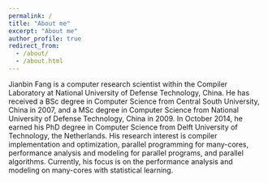 ```yaml
---
permalink: /
title: "About me"
excerpt: "About me"
author_profile: true
redirect_from: 
  - /about/
  - /about.html
---
```


Jianbin Fang is a computer research scientist within the Compiler Laboratory at National University of Defense Technology, China. He has received a BSc degree in Computer Science from Central South University, China in 2007, and a MSc degree in Computer Science from National University of Defense Technology, China in 2009. In October 2014, he earned his PhD degree in Computer Science from Delft University of Technology, the Netherlands. His research interest is compiler implementation and optimization, parallel programming for many-cores, performance analysis and modeling for parallel programs, and parallel algorithms. Currently, his focus is on the performance analysis and modeling on many-cores with statistical learning. 

